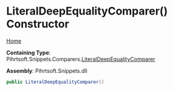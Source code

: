 # LiteralDeepEqualityComparer\(\) Constructor

[Home](../../../../../README.md)

**Containing Type**: Pihrtsoft\.Snippets\.Comparers\.[LiteralDeepEqualityComparer](../README.md)

**Assembly**: Pihrtsoft\.Snippets\.dll

```csharp
public LiteralDeepEqualityComparer()
```

